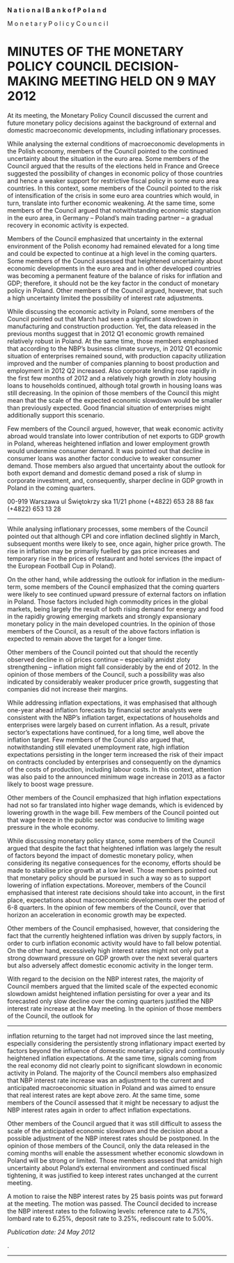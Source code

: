 **N** **a** **t** **i** **o** **n** **a** **l** **B** **a** **n** **k** **o** **f** **P** **o** **l** **a** **n** **d**

M o n e t a r y P o l i c y C o u n c i l

# MINUTES OF THE MONETARY POLICY COUNCIL DECISION-MAKING MEETING HELD ON 9 MAY 2012

At its meeting, the Monetary Policy Council discussed the current and future monetary policy
decisions against the background of external and domestic macroeconomic developments, including
inflationary processes.

While analysing the external conditions of macroeconomic developments in the Polish economy,
members of the Council pointed to the continued uncertainty about the situation in the euro area.
Some members of the Council argued that the results of the elections held in France and Greece
suggested the possibility of changes in economic policy of those countries and hence a weaker
support for restrictive fiscal policy in some euro area countries. In this context, some members of
the Council pointed to the risk of intensification of the crisis in some euro area countries which
would, in turn, translate into further economic weakening. At the same time, some members of the
Council argued that notwithstanding economic stagnation in the euro area, in Germany – Poland’s
main trading partner – a gradual recovery in economic activity is expected.

Members of the Council emphasized that uncertainty in the external environment of the Polish
economy had remained elevated for a long time and could be expected to continue at a high level in
the coming quarters. Some members of the Council assessed that heightened uncertainty about
economic developments in the euro area and in other developed countries was becoming
a permanent feature of the balance of risks for inflation and GDP; therefore, it should not be the key
factor in the conduct of monetary policy in Poland. Other members of the Council argued, however,
that such a high uncertainty limited the possibility of interest rate adjustments.

While discussing the economic activity in Poland, some members of the Council pointed out that
March had seen a significant slowdown in manufacturing and construction production. Yet, the data
released in the previous months suggest that in 2012 Q1 economic growth remained relatively
robust in Poland. At the same time, those members emphasised that according to the NBP’s
business climate surveys, in 2012 Q1 economic situation of enterprises remained sound, with
production capacity utilization improved and the number of companies planning to boost production
and employment in 2012 Q2 increased. Also corporate lending rose rapidly in the first few months
of 2012 and a relatively high growth in zloty housing loans to households continued, although total
growth in housing loans was still decreasing. In the opinion of those members of the Council this
might mean that the scale of the expected economic slowdown would be smaller than previously
expected. Good financial situation of enterprises might additionally support this scenario.

Few members of the Council argued, however, that weak economic activity abroad would translate
into lower contribution of net exports to GDP growth in Poland, whereas heightened inflation and
lower employment growth would undermine consumer demand. It was pointed out that decline in
consumer loans was another factor conducive to weaker consumer demand. Those members also
argued that uncertainty about the outlook for both export demand and domestic demand posed a risk
of slump in corporate investment, and, consequently, sharper decline in GDP growth in Poland
in the coming quarters.

00-919 Warszawa ul Świętokrzy ska 11/21 phone (+4822) 653 28 88 fax (+4822) 653 13 28


-----

While analysing inflationary processes, some members of the Council pointed out that although CPI
and core inflation declined slightly in March, subsequent months were likely to see, once again,
higher price growth. The rise in inflation may be primarily fuelled by gas price increases and
temporary rise in the prices of restaurant and hotel services (the impact of the European Football
Cup in Poland).

On the other hand, while addressing the outlook for inflation in the medium-term, some members of
the Council emphasized that the coming quarters were likely to see continued upward pressure of
external factors on inflation in Poland. Those factors included high commodity prices in the global
markets, being largely the result of both rising demand for energy and food in the rapidly growing
emerging markets and strongly expansionary monetary policy in the main developed countries.
In the opinion of those members of the Council, as a result of the above factors inflation is expected
to remain above the target for a longer time.

Other members of the Council pointed out that should the recently observed decline in oil prices
continue – especially amidst zloty strengthening – inflation might fall considerably by the end
of 2012. In the opinion of those members of the Council, such a possibility was also indicated by
considerably weaker producer price growth, suggesting that companies did not increase their
margins.

While addressing inflation expectations, it was emphasised that although one-year ahead inflation
forecasts by financial sector analysts were consistent with the NBP’s inflation target, expectations
of households and enterprises were largely based on current inflation. As a result, private sector’s
expectations have continued, for a long time, well above the inflation target. Few members
of the Council also argued that, notwithstanding still elevated unemployment rate, high inflation
expectations persisting in the longer term increased the risk of their impact on contracts concluded
by enterprises and consequently on the dynamics of the costs of production, including labour costs.
In this context, attention was also paid to the announced minimum wage increase in 2013 as a factor
likely to boost wage pressure.

Other members of the Council emphasized that high inflation expectations had not so far translated
into higher wage demands, which is evidenced by lowering growth in the wage bill. Few members
of the Council pointed out that wage freeze in the public sector was conducive to limiting wage
pressure in the whole economy.

While discussing monetary policy stance, some members of the Council argued that despite the fact
that heightened inflation was largely the result of factors beyond the impact of domestic monetary
policy, when considering its negative consequences for the economy, efforts should be made
to stabilise price growth at a low level. Those members pointed out that monetary policy should be
pursued in such a way so as to support lowering of inflation expectations. Moreover, members
of the Council emphasised that interest rate decisions should take into account, in the first place,
expectations about macroeconomic developments over the period of 6-8 quarters. In the opinion
of few members of the Council, over that horizon an acceleration in economic growth may be
expected.

Other members of the Council emphasised, however, that considering the fact that the currently
heightened inflation was driven by supply factors, in order to curb inflation economic activity
would have to fall below potential. On the other hand, excessively high interest rates might not only
put a strong downward pressure on GDP growth over the next several quarters but also adversely
affect domestic economic activity in the longer term.

With regard to the decision on the NBP interest rates, the majority of Council members argued that
the limited scale of the expected economic slowdown amidst heightened inflation persisting for
over a year and its forecasted only slow decline over the coming quarters justified the NBP interest
rate increase at the May meeting. In the opinion of those members of the Council, the outlook for


-----

inflation returning to the target had not improved since the last meeting, especially considering
the persistently strong inflationary impact exerted by factors beyond the influence of domestic
monetary policy and continuously heightened inflation expectations. At the same time, signals
coming from the real economy did not clearly point to significant slowdown in economic activity in
Poland. The majority of the Council members also emphasized that NBP interest rate increase was
an adjustment to the current and anticipated macroeconomic situation in Poland and was aimed
to ensure that real interest rates are kept above zero. At the same time, some members of the
Council assessed that it might be necessary to adjust the NBP interest rates again in order to affect
inflation expectations.

Other members of the Council argued that it was still difficult to assess the scale of the anticipated
economic slowdown and the decision about a possible adjustment of the NBP interest rates should
be postponed. In the opinion of those members of the Council, only the data released in the coming
months will enable the assessment whether economic slowdown in Poland will be strong or limited.
Those members assessed that amidst high uncertainty about Poland’s external environment
and continued fiscal tightening, it was justified to keep interest rates unchanged at the current
meeting.

A motion to raise the NBP interest rates by 25 basis points was put forward at the meeting.
The motion was passed. The Council decided to increase the NBP interest rates to the following
levels: reference rate to 4.75%, lombard rate to 6.25%, deposit rate to 3.25%, rediscount rate
to 5.00%.

_Publication date: 24 May 2012_

.


-----

